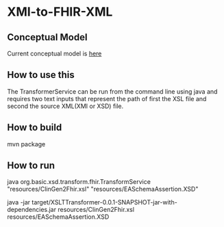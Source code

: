# XMI-to-FHIR-XML

## Conceptual Model
Current conceptual model is [here](https://docs.google.com/document/d/1Wys14HNJAEB_YJ-EeDPAKX50_oxiDqAKi3WD4wlfjbk/edit)

## How to use this
The TransformerService can be run from the command line using java and requires two text inputs that represent the path of first
the XSL file and second the source XML(XMI or XSD) file.

## How to build
mvn package

## How to run
java org.basic.xsd.transform.fhir.TransformService "resources/ClinGen2Fhir.xsl" "resources/EASchemaAssertion.XSD"

java -jar target/XSLTTransformer-0.0.1-SNAPSHOT-jar-with-dependencies.jar resources/ClinGen2Fhir.xsl resources/EASchemaAssertion.XSD
